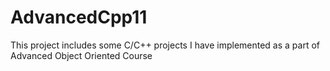 # AdvancedCpp11

This project includes some C/C++ projects I have implemented as a part of Advanced Object Oriented Course
